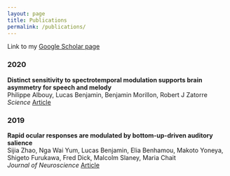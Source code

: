 ```yaml
---
layout: page
title: Publications
permalink: /publications/
--- 
```


Link to my [Google Scholar page](https://scholar.google.fr/citations?user=cOj0n3oAAAAJ&hl=fr)


### 2020

**Distinct sensitivity to spectrotemporal modulation supports brain asymmetry for speech and melody**  
Philippe Albouy, Lucas Benjamin, Benjamin Morillon, Robert J Zatorre  
*Science* [Article](https://www.zlab.mcgill.ca/publications/docs/albouy_et_al_science_2020.pdf)


### 2019

**Rapid ocular responses are modulated by bottom-up-driven auditory salience**  
Sijia Zhao, Nga Wai Yum, Lucas Benjamin, Elia Benhamou, Makoto Yoneya, Shigeto Furukawa, Fred Dick, Malcolm Slaney, Maria Chait  
*Journal of Neuroscience* [Article](https://www.zlab.mcgill.ca/publications/docs/albouy_et_al_science_2020.pdf)
